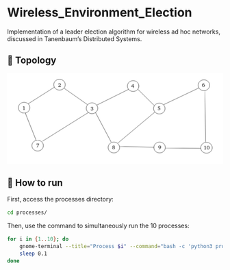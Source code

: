 # Wireless_Environment_Election
Implementation of a leader election algorithm for wireless ad hoc networks, discussed in Tanenbaum’s Distributed Systems.

## 🛜 Topology
![Network topology](images/topology.png)


## 🚀 How to run

First, access the processes directory:

```bash
cd processes/
```

Then, use the command to simultaneously run the 10 processes:
```bash
for i in {1..10}; do
    gnome-terminal --title="Process $i" --command="bash -c 'python3 process$i.py --id $i; exec bash'" &
    sleep 0.1
done
```
